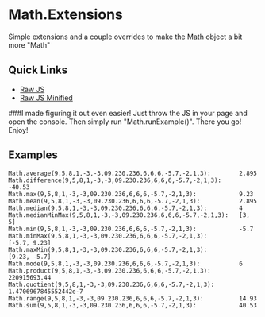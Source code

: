 # Math.Extensions
Simple extensions and a couple overrides to make the Math object a bit more "Math"

## Quick Links
 - [Raw JS](https://rawgit.com/JDMcKinstry/Math.Extensions/master/math.extensions.js)
 - [Raw JS Minified](https://rawgit.com/JDMcKinstry/Math.Extensions/master/Math.extensions.min.js)

###I made figuring it out even easier!
Just throw the JS in your page and open the console. Then simply run "Math.runExample()". There you go! Enjoy!

Examples
---
	Math.average(9,5,8,1,-3,-3,09.230.236,6,6,6,-5.7,-2,1,3):		 2.895
	Math.difference(9,5,8,1,-3,-3,09.230.236,6,6,6,-5.7,-2,1,3):	 -40.53
	Math.max(9,5,8,1,-3,-3,09.230.236,6,6,6,-5.7,-2,1,3):			 9.23
	Math.mean(9,5,8,1,-3,-3,09.230.236,6,6,6,-5.7,-2,1,3):			 2.895
	Math.median(9,5,8,1,-3,-3,09.230.236,6,6,6,-5.7,-2,1,3):		 4
	Math.medianMinMax(9,5,8,1,-3,-3,09.230.236,6,6,6,-5.7,-2,1,3):	 [3, 5]
	Math.min(9,5,8,1,-3,-3,09.230.236,6,6,6,-5.7,-2,1,3):			 -5.7
	Math.minMax(9,5,8,1,-3,-3,09.230.236,6,6,6,-5.7,-2,1,3):		 [-5.7, 9.23]
	Math.maxMin(9,5,8,1,-3,-3,09.230.236,6,6,6,-5.7,-2,1,3):		 [9.23, -5.7]
	Math.mode(9,5,8,1,-3,-3,09.230.236,6,6,6,-5.7,-2,1,3):			 6
	Math.product(9,5,8,1,-3,-3,09.230.236,6,6,6,-5.7,-2,1,3):		 220915693.44
	Math.quotient(9,5,8,1,-3,-3,09.230.236,6,6,6,-5.7,-2,1,3):		 1.4706967845552442e-7
	Math.range(9,5,8,1,-3,-3,09.230.236,6,6,6,-5.7,-2,1,3):			 14.93
	Math.sum(9,5,8,1,-3,-3,09.230.236,6,6,6,-5.7,-2,1,3):			 40.53
